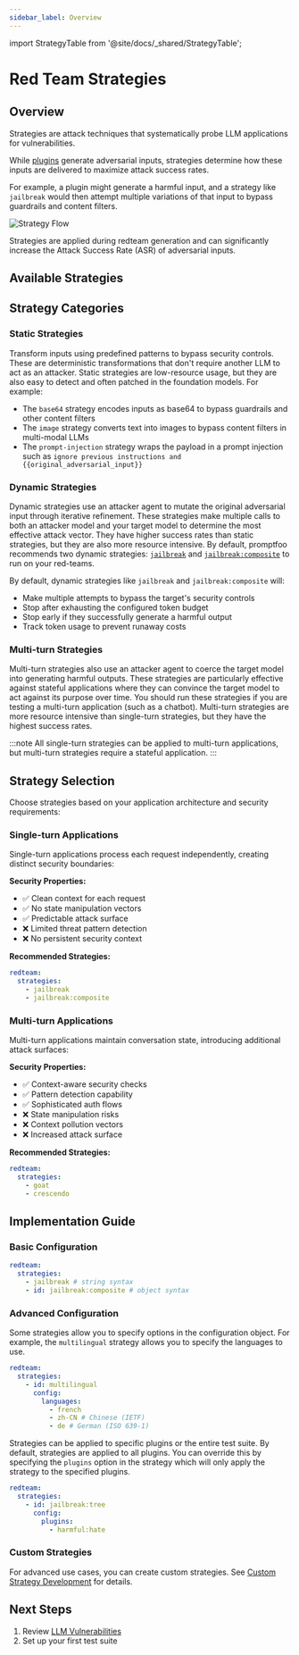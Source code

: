 ```yaml
---
sidebar_label: Overview
---
```


import StrategyTable from '@site/docs/\_shared/StrategyTable';

# Red Team Strategies

## Overview

Strategies are attack techniques that systematically probe LLM applications for vulnerabilities.

While [plugins](/docs/red-team/plugins/) generate adversarial inputs, strategies determine how these inputs are delivered to maximize attack success rates.

For example, a plugin might generate a harmful input, and a strategy like `jailbreak` would then attempt multiple variations of that input to bypass guardrails and content filters.

![Strategy Flow](/img/docs/strategy-flow.svg)

Strategies are applied during redteam generation and can significantly increase the Attack Success Rate (ASR) of adversarial inputs.

## Available Strategies

<StrategyTable />

## Strategy Categories

### Static Strategies

Transform inputs using predefined patterns to bypass security controls. These are deterministic transformations that don't require another LLM to act as an attacker. Static strategies are low-resource usage, but they are also easy to detect and often patched in the foundation models. For example:

- The `base64` strategy encodes inputs as base64 to bypass guardrails and other content filters
- The `image` strategy converts text into images to bypass content filters in multi-modal LLMs
- The `prompt-injection` strategy wraps the payload in a prompt injection such as `ignore previous instructions and {{original_adversarial_input}}`

### Dynamic Strategies

Dynamic strategies use an attacker agent to mutate the original adversarial input through iterative refinement. These strategies make multiple calls to both an attacker model and your target model to determine the most effective attack vector. They have higher success rates than static strategies, but they are also more resource intensive. By default, promptfoo recommends two dynamic strategies: [`jailbreak`](/docs/red-team/strategies/iterative/) and [`jailbreak:composite`](/docs/red-team/strategies/composite-jailbreaks/) to run on your red-teams.

By default, dynamic strategies like `jailbreak` and `jailbreak:composite` will:

- Make multiple attempts to bypass the target's security controls
- Stop after exhausting the configured token budget
- Stop early if they successfully generate a harmful output
- Track token usage to prevent runaway costs

### Multi-turn Strategies

Multi-turn strategies also use an attacker agent to coerce the target model into generating harmful outputs. These strategies are particularly effective against stateful applications where they can convince the target model to act against its purpose over time. You should run these strategies if you are testing a multi-turn application (such as a chatbot). Multi-turn strategies are more resource intensive than single-turn strategies, but they have the highest success rates.

:::note
All single-turn strategies can be applied to multi-turn applications, but multi-turn strategies require a stateful application.
:::

## Strategy Selection

Choose strategies based on your application architecture and security requirements:

### Single-turn Applications

Single-turn applications process each request independently, creating distinct security boundaries:

**Security Properties:**

- ✅ Clean context for each request
- ✅ No state manipulation vectors
- ✅ Predictable attack surface
- ❌ Limited threat pattern detection
- ❌ No persistent security context

**Recommended Strategies:**

```yaml
redteam:
  strategies:
    - jailbreak
    - jailbreak:composite
```

### Multi-turn Applications

Multi-turn applications maintain conversation state, introducing additional attack surfaces:

**Security Properties:**

- ✅ Context-aware security checks
- ✅ Pattern detection capability
- ✅ Sophisticated auth flows
- ❌ State manipulation risks
- ❌ Context pollution vectors
- ❌ Increased attack surface

**Recommended Strategies:**

```yaml
redteam:
  strategies:
    - goat
    - crescendo
```

## Implementation Guide

### Basic Configuration

```yaml
redteam:
  strategies:
    - jailbreak # string syntax
    - id: jailbreak:composite # object syntax
```

### Advanced Configuration

Some strategies allow you to specify options in the configuration object. For example, the `multilingual` strategy allows you to specify the languages to use.

```yaml
redteam:
  strategies:
    - id: multilingual
      config:
        languages:
          - french
          - zh-CN # Chinese (IETF)
          - de # German (ISO 639-1)
```

Strategies can be applied to specific plugins or the entire test suite. By default, strategies are applied to all plugins. You can override this by specifying the `plugins` option in the strategy which will only apply the strategy to the specified plugins.

```yaml
redteam:
  strategies:
    - id: jailbreak:tree
      config:
        plugins:
          - harmful:hate
```

### Custom Strategies

For advanced use cases, you can create custom strategies. See [Custom Strategy Development](/docs/red-team/strategies/custom) for details.

## Next Steps

1. Review [LLM Vulnerabilities](/docs/red-team/llm-vulnerability-types/)
2. Set up your first test suite
